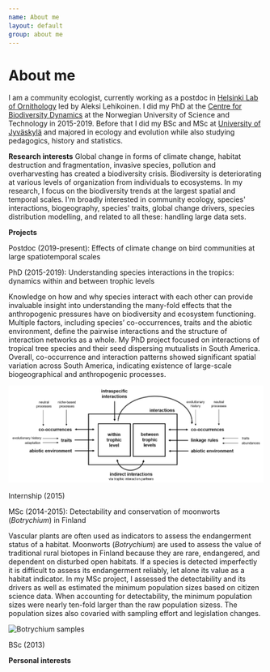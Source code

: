 ```yaml
---
name: About me
layout: default
group: about me
---
```


<h1 class="page-header text-center"> About me </h1>

I am a community ecologist, currently working as a postdoc in [Helsinki Lab of Ornithology](https://www.luomus.fi/fi/helsinki-lab-ornithology) led by Aleksi Lehikoinen. I did my PhD at the [Centre for Biodiversity Dynamics](https://www.ntnu.edu/cbd) at the Norwegian University of Science and Technology in 2015-2019. Before that I did my BSc and MSc at [University of Jyväskylä](https://www.jyu.fi/en) and majored in ecology and evolution while also studying pedagogics, history and statistics.

**Research interests**
Global change in forms of climate change, habitat destruction and fragmentation, invasive species, pollution and overharvesting has created a biodiversity crisis. Biodiversity is deteriorating at various levels of organization from individuals to ecosystems. In my research, I focus on the biodiversity trends at the largest spatial and temporal scales. I'm broadly interested in community ecology, species' interactions, biogeography, species' traits, global change drivers, species distribution modelling, and related to all these: handling large data sets.

**Projects**

Postdoc (2019-present): Effects of climate change on bird communities at large spatiotemporal scales



PhD (2015-2019): Understanding species interactions in the tropics: dynamics within and between trophic levels

Knowledge on how and why species interact with each other can provide invaluable insight into understanding the many-fold effects that the anthropogenic pressures have on biodiversity and ecosystem functioning. Multiple factors, including species’ co-occurrences, traits and the abiotic environment, define the pairwise interactions and the structure of interaction networks as a whole. My PhD project focused on interactions of tropical tree species and their seed dispersing mutualists in South America. Overall, co-occurrence and interaction patterns showed significant spatial variation across South America, indicating existence of large-scale biogeographical and anthropogenic processes.

<img src="/static/img/fig_2.tif" class="img-responsive center-block" alt="Interaction network drivers"/>

Internship (2015)

MSc (2014-2015): Detectability and conservation of moonworts (*Botrychium*) in Finland

Vascular plants are often used as indicators to assess the endangerment status of a habitat. Moonworts (*Botrychium*) are used to assess the value of traditional rural biotopes in Finland because they are rare, endangered, and dependent on disturbed open habitats. If a species is detected imperfectly it is difficult to assess its endangerment reliably, let alone its value as a habitat indicator. In my MSc project, I assessed the detectability and its drivers as well as estimated the minimum population sizes based on citizen science data. When accounting for detectability, the minimum population sizes were nearly ten-fold larger than the raw population sizess. The population sizes also covaried with sampling effort and legislation changes. 

<img src="/static/img/noidanlukko_combined.ong" class="img-responsive center-block" alt="Botrychium samples"/>

BSc (2013)

**Personal interests**
